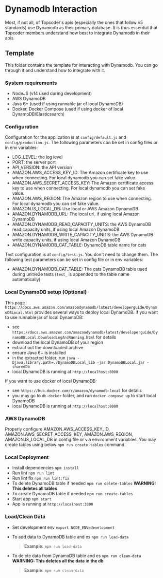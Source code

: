 # Dynamodb Interaction

Most, if not all, of Topcoder's apis (especially the ones that follow v5 standards) use Dynamodb as their primary database. It is thus essential that Topcoder members understand how best to integrate Dynamodb in their apis.

## Template

This folder contains the template for interacting with Dynamodb. You can go through it and understand how to integrate with it.

### System requirements

- NodeJS (v14 used during development)
- AWS DynamoDB
- Java 6+ (used if using runnable jar of local DynamoDB)
- Docker, Docker Compose (used if using docker of local DynamoDB/Elasticsearch)

### Configuration

Configuration for the application is at `config/default.js` and `config/production.js`. The following parameters can be set in config files or in env variables:

- LOG_LEVEL: the log level
- PORT: the server port
- API_VERSION: the API version
- AMAZON.AWS_ACCESS_KEY_ID: The Amazon certificate key to use when connecting. For local dynamodb you can set fake value.
- AMAZON.AWS_SECRET_ACCESS_KEY: The Amazon certificate access key to use when connecting. For local dynamodb you can set fake value.
- AMAZON.AWS_REGION: The Amazon region to use when connecting. For local dynamodb you can set fake value.
- AMAZON.IS_LOCAL_DB: Use local or AWS Amazon DynamoDB
- AMAZON.DYNAMODB_URL: The local url, if using local Amazon DynamoDB
- AMAZON.DYNAMODB_READ_CAPACITY_UNITS: the AWS DynamoDB read capacity units, if using local Amazon DynamoDB
- AMAZON.DYNAMODB_WRITE_CAPACITY_UNITS: the AWS DynamoDB write capacity units, if using local Amazon DynamoDB
- AMAZON.DYNAMODB_CAT_TABLE: DynamoDB table name for cats

Test configuration is at `config/test.js`. You don't need to change them. The following test parameters can be set in config file or in env variables:

- AMAZON.DYNAMODB_CAT_TABLE: The cats DynamoDB table used during unit/e2e tests (`test_` is appended to the table name automatically)

### Local DynamoDB setup (Optional)

This page `https://docs.aws.amazon.com/amazondynamodb/latest/developerguide/DynamoDBLocal.html` provides several ways to deploy local DynamoDB. If you want to use runnable jar of local DynamoDB:

- see `https://docs.aws.amazon.com/amazondynamodb/latest/developerguide/DynamoDBLocal.DownloadingAndRunning.html` for details
- download the local DynamoDB of your region
- extract out the downloaded archive
- ensure Java 6+ is installed
- in the extracted folder, run `java -Djava.library.path=./DynamoDBLocal_lib -jar DynamoDBLocal.jar -sharedDb`
- local DynamoDB is running at `http://localhost:8000`

If you want to use docker of local DynamoDB:

- see `https://hub.docker.com/r/amazon/dynamodb-local` for details
- you may go to `db-docker` folder, and run `docker-compose up` to start local DynamoDB
- local DynamoDB is running at `http://localhost:8000`

### AWS DynamoDB

Properly configure AMAZON.AWS_ACCESS_KEY_ID, AMAZON.AWS_SECRET_ACCESS_KEY, AMAZON.AWS_REGION, AMAZON.IS_LOCAL_DB
in config file or via environment variables. You may create tables using below `npm run create-tables` command.

### Local Deployment

- Install dependencies `npm install`
- Run lint `npm run lint`
- Run lint fix `npm run lint:fix`
- To delete DynamoDB table if needed `npm run delete-tables` **WARNING: This deletes all tables**
- To create DynamoDB table if needed `npm run create-tables`
- Start app `npm start`
- App is running at `http://localhost:3000`

### Load/Clean Data

- Set development env `export NODE_ENV=development`
- To add data to DynamoDB table and es `npm run load-data`
    > **Example:** `npm run load-data`

- To delete data from  DynamoDB table and es `npm run clean-data` **WARNING: This deletes all the data in the db**
    > **Example:** `npm run clean-data`
